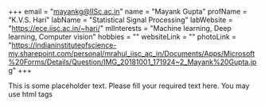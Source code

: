 +++
email = "mayankg@IISc.ac.in"
name = "Mayank Gupta"
profName = "K.V.S. Hari"
labName = "Statistical Signal Processing"
labWebsite = "https://ece.iisc.ac.in/~hari/"
mlInterests = "Machine learning, Deep learning, Computer vision"
hobbies = ""
websiteLink = ""
photoLink = "https://indianinstituteofscience-my.sharepoint.com/personal/mrahul_iisc_ac_in/Documents/Apps/Microsoft%20Forms/Details/Question/IMG_20181001_171924~2_Mayank%20Gupta.jpg"
+++

This is some placeholder text. Please fill your required text here. You may use html tags